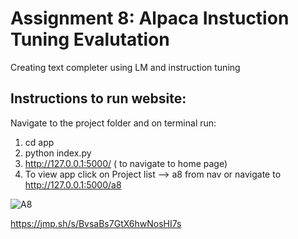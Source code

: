 # Assignment 8:  Alpaca Instuction Tuning Evalutation

Creating text completer using LM and instruction tuning


## Instructions to run website:
Navigate to the project folder and on terminal run: 
1. cd app
2. python index.py
3. http://127.0.0.1:5000/ ( to navigate to home page)
4. To view app click on Project list --> a8 from nav or navigate to http://127.0.0.1:5000/a8


![A8](https://github.com/Rakshya8/NLP_Assignments/assets/45217500/27d140c7-81c6-4acc-a30c-1d2dd985956f)

https://jmp.sh/s/BvsaBs7GtX6hwNosHI7s
